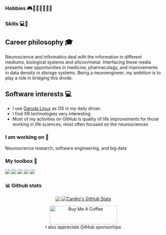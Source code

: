 ### Hobbies 🎮🏋️‍♂️🏄‍♂️🏃‍♂️

### Skills 💻🧠

## Career philosophy 🎓
Neuroscience and informatics deal with the information in different mediums, biological systems and silicon/metal. Interfacing these media presents new opportunities in medicine, pharmacolagy, and improvements in data density in storage systems. Being a neuroengineer, my ambition is to play a role in bridging this divide.

## Software interests 💻
- I use [Garuda Linux](https://garudalinux.org/) as OS in my daily driver.
- I find XR technologies very interesting.
- Most of my activities on GitHub is quality of life improvements for those working in life sciences; most often focused on the neurosciences

### I am working on 🔭
Neuroscience research, software engineering, and big data

### My toolbox 🧰
![](https://img.shields.io/badge/OS-Linux-informational?style=flat&logo=linux&logoColor=white&color=2bbc8a)
![](https://img.shields.io/badge/Code-Python-informational?style=flat&logo=python&logoColor=white&color=2bbc8a)
![](https://img.shields.io/badge/Shell-Bash-informational?style=flat&logo=gnu-bash&logoColor=white&color=2bbc8a)
![](https://img.shields.io/badge/Shell-Fish-informational?style=flat&logo=gnu-bash&logoColor=white&color=2bbc8a)
![](https://img.shields.io/badge/Tools-Docker-informational?style=flat&logo=docker&logoColor=white&color=2bbc8a)

### 📊 Github stats
<p align="center">
<a href="https://github.com/caniko/caniko">
  <img align="center" src="https://github-readme-stats.vercel.app/api/top-langs/?username=caniko&hide=html,css,tex&title_color=ffffff&text_color=c9cacc&icon_color=2bbc8a&bg_color=1d1f21&langs_count=3" />
</a>
<a href="https://github.com/caniko/caniko">
  <img align="center" src="https://github-readme-stats.vercel.app/api?username=caniko&show_icons=true&line_height=27&count_private=true&title_color=ffffff&text_color=c9cacc&icon_color=2bbc8a&bg_color=1d1f21" alt="Caniko's GitHub Stats" />
</a>



<p align="center">
  <a href="https://www.buymeacoffee.com/caniko" target="_blank"><img src="https://cdn.buymeacoffee.com/buttons/v2/arial-green.png" alt="Buy Me A Coffee" style="height: 60px !important;width: 217px !important;" ></a>
  <br>
  I also appreciate GitHub sponsorhips
</p>
